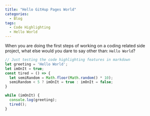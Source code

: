 ```yaml
---
title: "Hello GitHup Pages World"
categories:
  - Blog
tags:
  - Code Highlighting
  - Hello World
---
```


When you are doing the first steps of working on a coding related side project, what else would you dare to say other than: `Hello World`?

```javascript
// Just testing the code highlighting features in markdown
let greeting = 'Hello World';
let imOnIt = true;
const tired = () => {
  let semiRandom = Math.floor(Math.random() * 10);
  semiRandom < 5 ? imOnIt = true : imOnIt = false;
}

while (imOnIt) {
  console.log(greeting);
  tired();
}
```